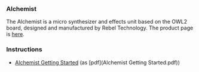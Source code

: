 ### Alchemist

The Alchemist is a micro synthesizer and effects unit based on the OWL2 board, designed and manufactured by Rebel Technology. The product page is [here](https://www.rebeltech.org/products/alchemist).

### Instructions
* [Alchemist Getting Started](Alchemist_Getting_Started) (as [pdf](Alchemist Getting Started.pdf))

